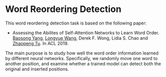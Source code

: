 # Word Reordering Detection
This word reordering detection task is based on the following paper:
* Assessing the Abilites of Self-Attention Networks to Learn Word Order. [Baosong Yang](https://baosongyang.site/), [Longyue Wang](http://www.longyuewang.com/), Derek F. Wong, Lidia S. Chao and [Zhaopeng Tu](http://zptu.net/). In ACL 2019.

The main purpose is to study how well the word order information learned by different neural networks. Specifically, we randomly move one word to another position, and examine whether a trained model can detect both the original and inserted positions.

